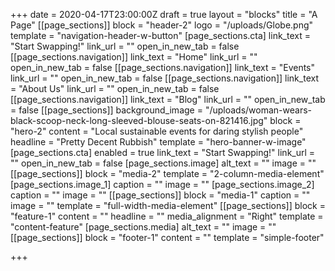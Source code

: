 +++
date = 2020-04-17T23:00:00Z
draft = true
layout = "blocks"
title = "A Page"
[[page_sections]]
block = "header-2"
logo = "/uploads/Globe.png"
template = "navigation-header-w-button"
[page_sections.cta]
link_text = "Start Swapping!"
link_url = ""
open_in_new_tab = false
[[page_sections.navigation]]
link_text = "Home"
link_url = ""
open_in_new_tab = false
[[page_sections.navigation]]
link_text = "Events"
link_url = ""
open_in_new_tab = false
[[page_sections.navigation]]
link_text = "About Us"
link_url = ""
open_in_new_tab = false
[[page_sections.navigation]]
link_text = "Blog"
link_url = ""
open_in_new_tab = false
[[page_sections]]
background_image = "/uploads/woman-wears-black-scoop-neck-long-sleeved-blouse-seats-on-821416.jpg"
block = "hero-2"
content = "Local sustainable events for daring stylish people"
headline = "Pretty Decent Rubbish"
template = "hero-banner-w-image"
[page_sections.cta]
enabled = true
link_text = "Start Swapping!"
link_url = ""
open_in_new_tab = false
[page_sections.image]
alt_text = ""
image = ""
[[page_sections]]
block = "media-2"
template = "2-column-media-element"
[page_sections.image_1]
caption = ""
image = ""
[page_sections.image_2]
caption = ""
image = ""
[[page_sections]]
block = "media-1"
caption = ""
image = ""
template = "full-width-media-element"
[[page_sections]]
block = "feature-1"
content = ""
headline = ""
media_alignment = "Right"
template = "content-feature"
[page_sections.media]
alt_text = ""
image = ""
[[page_sections]]
block = "footer-1"
content = ""
template = "simple-footer"

+++
